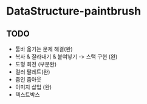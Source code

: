 # DataStructure-paintbrush

## TODO
* 툴바 옮기는 문제 해결(완)
* 복사 & 잘라내기 & 붙여넣기 -> 스택 구현 (완)
* 도형 회전 (부분완)
* 컬러 팔레트(완)
* 줌인 줌아웃
* 이미지 삽입 (완)
* 텍스트박스
